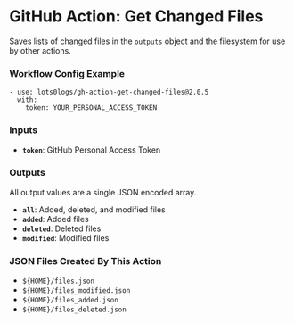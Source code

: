 # GitHub Action: Get Changed Files
Saves lists of changed files in the `outputs` object and the filesystem for use by other actions.

### Workflow Config Example
```
- use: lots0logs/gh-action-get-changed-files@2.0.5
  with:
    token: YOUR_PERSONAL_ACCESS_TOKEN
```

### Inputs
* **`token`**: GitHub Personal Access Token

### Outputs
All output values are a single JSON encoded array.

* **`all`**: Added, deleted, and modified files
* **`added`**: Added files
* **`deleted`**: Deleted files
* **`modified`**: Modified files

### JSON Files Created By This Action

* `${HOME}/files.json`
* `${HOME}/files_modified.json`
* `${HOME}/files_added.json`
* `${HOME}/files_deleted.json`
